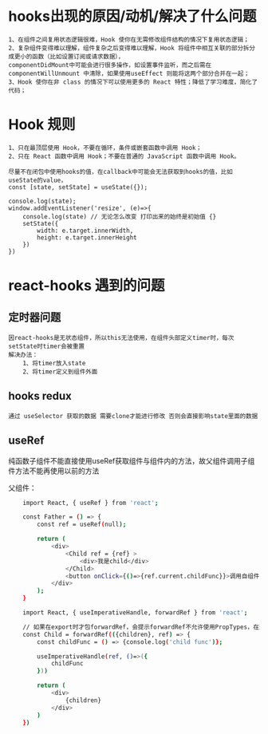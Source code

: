 # hooks出现的原因/动机/解决了什么问题
    1、在组件之间复用状态逻辑很难，Hook 使你在无需修改组件结构的情况下复用状态逻辑；
    2、复杂组件变得难以理解，组件复杂之后变得难以理解，Hook 将组件中相互关联的部分拆分成更小的函数（比如设置订阅或请求数据），
    componentDidMount中可能会进行很多操作，如设置事件监听，而之后需在 componentWillUnmount 中清除，如果使用useEffect 则能将这两个部分合并在一起；
    3、Hook 使你在非 class 的情况下可以使用更多的 React 特性；降低了学习难度，简化了代码；

# Hook 规则
    1、只在最顶层使用 Hook，不要在循环，条件或嵌套函数中调用 Hook；
    2、只在 React 函数中调用 Hook；不要在普通的 JavaScript 函数中调用 Hook。

    尽量不在闭包中使用hooks的值，在callback中可能会无法获取到hooks的值，比如useState的value，
    const [state, setState] = useState({});

    console.log(state);
    window.addEventListener('resize', (e)=>{
        console.log(state) // 无论怎么改变 打印出来的始终是初始值 {}
        setState({
            width: e.target.innerWidth,
            height: e.target.innerHeight
        })
    })

# react-hooks 遇到的问题
## 定时器问题
    因react-hooks是无状态组件，所以this无法使用，在组件头部定义timer时，每次setState时timer会被重置
    解决办法：
        1、将timer放入state
        2、将timer定义到组件外面

## hooks redux
    通过 useSelector 获取的数据 需要clone才能进行修改 否则会直接影响state里面的数据

## useRef
纯函数子组件不能直接使用useRef获取组件与组件内的方法，故父组件调用子组件方法不能再使用以前的方法

父组件：
```sh
    import React, { useRef } from 'react';

    const Father = () => {
        const ref = useRef(null);

        return (
            <div>
                <Child ref = {ref} >
                    <div>我是child</div>
                </Child>
                <button onClick={()=>{ref.current.childFunc}}>调用自组件函数</button>
            </div>
        );
    }
```


```sh
    import React, { useImperativeHandle, forwardRef } from 'react';

    // 如果在export时才包forwardRef，会提示forwardRef不允许使用PropTypes，在这里包则能避免这个问题
    const Child = forwardRef(({children}, ref) => {
        const childFunc = () => {console.log('child func')};

        useImperativeHandle(ref, ()=>({
            childFunc
        }))

        return (
            <div>
                {children}
            </div>
        )
    })
```